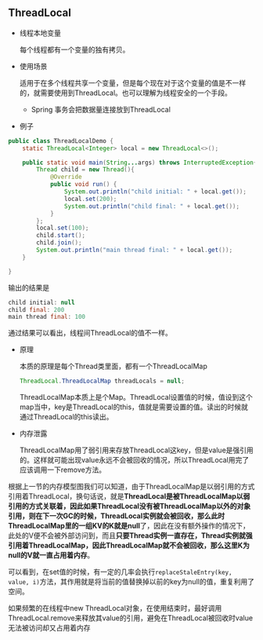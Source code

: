 ## ThreadLocal

+ 线程本地变量

  每个线程都有一个变量的独有拷贝。

+ 使用场景

  适用于在多个线程共享一个变量，但是每个现在对于这个变量的值是不一样的，就需要使用到ThreadLocal。也可以理解为线程安全的一个手段。

  + Spring 事务会把数据量连接放到ThreadLocal

+ 例子

```java
public class ThreadLocalDemo {
    static ThreadLocal<Integer> local = new ThreadLocal<>();

    public static void main(String...args) throws InterruptedException{
        Thread child = new Thread(){
            @Override
            public void run() {
                System.out.println("child initial: " + local.get());
                local.set(200);
                System.out.println("child final: " + local.get());
            }
        };
        local.set(100);
        child.start();
        child.join();
        System.out.println("main thread final: " + local.get());
    }

}
```

输出的结果是

```java
child initial: null
child final: 200
main thread final: 100
```

通过结果可以看出，线程间ThreadLocal的值不一样。

+ 原理

  本质的原理是每个Thread类里面，都有一个ThreadLocalMap

  ```java
  ThreadLocal.ThreadLocalMap threadLocals = null;
  ```

  ThreadLocalMap本质上是个Map。ThreadLocal设置值的时候，值设到这个map当中，key是ThreadLocal的this，值就是需要设置的值。读出的时候就通过ThreadLocal的this读出。

+ 内存泄露

  ThreadLocalMap用了弱引用来存放ThreadLocal这key，但是value是强引用的。这样就可能出现value永远不会被回收的情况，所以ThreadLocal用完了应该调用一下remove方法。

根据上一节的内存模型图我们可以知道，由于ThreadLocalMap是以弱引用的方式引用着ThreadLocal，换句话说，就是**ThreadLocal是被ThreadLocalMap以弱引用的方式关联着，因此如果ThreadLocal没有被ThreadLocalMap以外的对象引用，则在下一次GC的时候，ThreadLocal实例就会被回收，那么此时ThreadLocalMap里的一组KV的K就是null**了，因此在没有额外操作的情况下，此处的V便不会被外部访问到，而且**只要Thread实例一直存在，Thread实例就强引用着ThreadLocalMap，因此ThreadLocalMap就不会被回收，那么这里K为null的V就一直占用着内存**。

可以看到，在set值的时候，有一定的几率会执行`replaceStaleEntry(key, value, i)`方法，其作用就是将当前的值替换掉以前的key为null的值，重复利用了空间。

如果频繁的在线程中new ThreadLocal对象，在使用结束时，最好调用ThreadLocal.remove来释放其value的引用，避免在ThreadLocal被回收时value无法被访问却又占用着内存